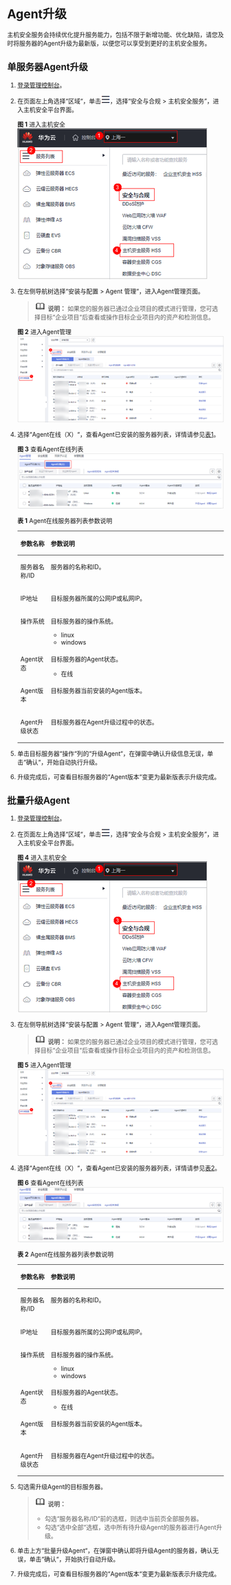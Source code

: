 # Agent升级<a name="hss_01_0462"></a>

主机安全服务会持续优化提升服务能力，包括不限于新增功能、优化缺陷，请您及时将服务器的Agent升级为最新版，以便您可以享受到更好的主机安全服务。

## 单服务器Agent升级<a name="section13862546171319"></a>

1.  [登录管理控制台](https://console.huaweicloud.com/?locale=zh-cn)。
2.  在页面左上角选择“区域“，单击![](figures/zh-cn_image_0000001517317834.png)，选择“安全与合规 \> 主机安全服务”，进入主机安全平台界面。

    **图 1**  进入主机安全<a name="hss_01_0234_fig1855613765114"></a>  
    ![](figures/进入主机安全.png "进入主机安全")

3.  在左侧导航树选择“安装与配置  \>  Agent 管理“，进入Agent管理页面。

    >![](public_sys-resources/icon-note.gif) **说明：** 
    >如果您的服务器已通过企业项目的模式进行管理，您可选择目标“企业项目“后查看或操作目标企业项目内的资产和检测信息。

    **图 2**  进入Agent管理<a name="hss_01_0374_fig43639934816"></a>  
    ![](figures/进入Agent管理.png "进入Agent管理")

4.  选择“Agent在线（X）“，查看Agent已安装的服务器列表，详情请参见[表1](#hss_01_0376_table1926618704616)。

    **图 3**  查看Agent在线列表<a name="hss_01_0376_fig6593121685317"></a>  
    ![](figures/查看Agent在线列表.png "查看Agent在线列表")

    **表 1**  Agent在线服务器列表参数说明

    <a name="hss_01_0376_table1926618704616"></a>
    <table><thead align="left"><tr id="hss_01_0376_row16266127154611"><th class="cellrowborder" valign="top" width="14.66%" id="mcps1.2.3.1.1"><p id="hss_01_0376_p9266375468"><a name="hss_01_0376_p9266375468"></a><a name="hss_01_0376_p9266375468"></a>参数名称</p>
    </th>
    <th class="cellrowborder" valign="top" width="85.34%" id="mcps1.2.3.1.2"><p id="hss_01_0376_p22662074462"><a name="hss_01_0376_p22662074462"></a><a name="hss_01_0376_p22662074462"></a>参数说明</p>
    </th>
    </tr>
    </thead>
    <tbody><tr id="hss_01_0376_row1226617104612"><td class="cellrowborder" valign="top" width="14.66%" headers="mcps1.2.3.1.1 "><p id="hss_01_0376_p15266147134619"><a name="hss_01_0376_p15266147134619"></a><a name="hss_01_0376_p15266147134619"></a>服务器名称/ID</p>
    </td>
    <td class="cellrowborder" valign="top" width="85.34%" headers="mcps1.2.3.1.2 "><p id="hss_01_0376_p6266167144612"><a name="hss_01_0376_p6266167144612"></a><a name="hss_01_0376_p6266167144612"></a>服务器的名称和ID。</p>
    </td>
    </tr>
    <tr id="hss_01_0376_row12661472469"><td class="cellrowborder" valign="top" width="14.66%" headers="mcps1.2.3.1.1 "><p id="hss_01_0376_p92662074464"><a name="hss_01_0376_p92662074464"></a><a name="hss_01_0376_p92662074464"></a>IP地址</p>
    </td>
    <td class="cellrowborder" valign="top" width="85.34%" headers="mcps1.2.3.1.2 "><p id="hss_01_0376_p67691716205414"><a name="hss_01_0376_p67691716205414"></a><a name="hss_01_0376_p67691716205414"></a>目标服务器所属的公网IP或私网IP。</p>
    </td>
    </tr>
    <tr id="hss_01_0376_row112663754616"><td class="cellrowborder" valign="top" width="14.66%" headers="mcps1.2.3.1.1 "><p id="hss_01_0376_p326612711468"><a name="hss_01_0376_p326612711468"></a><a name="hss_01_0376_p326612711468"></a>操作系统</p>
    </td>
    <td class="cellrowborder" valign="top" width="85.34%" headers="mcps1.2.3.1.2 "><p id="hss_01_0376_p1266137164620"><a name="hss_01_0376_p1266137164620"></a><a name="hss_01_0376_p1266137164620"></a>目标服务器的操作系统。</p>
    <a name="hss_01_0376_ul7230182265511"></a><a name="hss_01_0376_ul7230182265511"></a><ul id="hss_01_0376_ul7230182265511"><li>linux</li><li>windows</li></ul>
    </td>
    </tr>
    <tr id="hss_01_0376_row5266673467"><td class="cellrowborder" valign="top" width="14.66%" headers="mcps1.2.3.1.1 "><p id="hss_01_0376_p32666794619"><a name="hss_01_0376_p32666794619"></a><a name="hss_01_0376_p32666794619"></a>Agent状态</p>
    </td>
    <td class="cellrowborder" valign="top" width="85.34%" headers="mcps1.2.3.1.2 "><p id="hss_01_0376_p426667194615"><a name="hss_01_0376_p426667194615"></a><a name="hss_01_0376_p426667194615"></a>目标服务器的Agent状态。</p>
    <a name="hss_01_0376_ul6395135214554"></a><a name="hss_01_0376_ul6395135214554"></a><ul id="hss_01_0376_ul6395135214554"><li>在线</li></ul>
    </td>
    </tr>
    <tr id="hss_01_0376_row629412355911"><td class="cellrowborder" valign="top" width="14.66%" headers="mcps1.2.3.1.1 "><p id="hss_01_0376_p1429412312595"><a name="hss_01_0376_p1429412312595"></a><a name="hss_01_0376_p1429412312595"></a>Agent版本</p>
    </td>
    <td class="cellrowborder" valign="top" width="85.34%" headers="mcps1.2.3.1.2 "><p id="hss_01_0376_p8295123175919"><a name="hss_01_0376_p8295123175919"></a><a name="hss_01_0376_p8295123175919"></a>目标服务器当前安装的Agent版本。</p>
    </td>
    </tr>
    <tr id="hss_01_0376_row3784152535912"><td class="cellrowborder" valign="top" width="14.66%" headers="mcps1.2.3.1.1 "><p id="hss_01_0376_p157841125135918"><a name="hss_01_0376_p157841125135918"></a><a name="hss_01_0376_p157841125135918"></a>Agent升级状态</p>
    </td>
    <td class="cellrowborder" valign="top" width="85.34%" headers="mcps1.2.3.1.2 "><p id="hss_01_0376_p15784132505914"><a name="hss_01_0376_p15784132505914"></a><a name="hss_01_0376_p15784132505914"></a>目标服务器在Agent升级过程中的状态。</p>
    </td>
    </tr>
    </tbody>
    </table>

5.  单击目标服务器“操作“列的“升级Agent“，在弹窗中确认升级信息无误，单击“确认“，开始自动执行升级。
6.  升级完成后，可查看目标服务器的“Agent版本“变更为最新版表示升级完成。

## 批量升级Agent<a name="section14902141418184"></a>

1.  [登录管理控制台](https://console.huaweicloud.com/?locale=zh-cn)。
2.  在页面左上角选择“区域“，单击![](figures/zh-cn_image_0000001517317834.png)，选择“安全与合规 \> 主机安全服务”，进入主机安全平台界面。

    **图 4**  进入主机安全<a name="hss_01_0234_fig1855613765114_1"></a>  
    ![](figures/进入主机安全.png "进入主机安全")

3.  在左侧导航树选择“安装与配置  \>  Agent 管理“，进入Agent管理页面。

    >![](public_sys-resources/icon-note.gif) **说明：** 
    >如果您的服务器已通过企业项目的模式进行管理，您可选择目标“企业项目“后查看或操作目标企业项目内的资产和检测信息。

    **图 5**  进入Agent管理<a name="hss_01_0374_fig43639934816_1"></a>  
    ![](figures/进入Agent管理.png "进入Agent管理")

4.  选择“Agent在线（X）“，查看Agent已安装的服务器列表，详情请参见[表2](#hss_01_0376_table1926618704616_1)。

    **图 6**  查看Agent在线列表<a name="hss_01_0376_fig6593121685317_1"></a>  
    ![](figures/查看Agent在线列表.png "查看Agent在线列表")

    **表 2**  Agent在线服务器列表参数说明

    <a name="hss_01_0376_table1926618704616_1"></a>
    <table><thead align="left"><tr id="hss_01_0376_row16266127154611_1"><th class="cellrowborder" valign="top" width="14.66%" id="mcps1.2.3.1.1"><p id="hss_01_0376_p9266375468_1"><a name="hss_01_0376_p9266375468_1"></a><a name="hss_01_0376_p9266375468_1"></a>参数名称</p>
    </th>
    <th class="cellrowborder" valign="top" width="85.34%" id="mcps1.2.3.1.2"><p id="hss_01_0376_p22662074462_1"><a name="hss_01_0376_p22662074462_1"></a><a name="hss_01_0376_p22662074462_1"></a>参数说明</p>
    </th>
    </tr>
    </thead>
    <tbody><tr id="hss_01_0376_row1226617104612_1"><td class="cellrowborder" valign="top" width="14.66%" headers="mcps1.2.3.1.1 "><p id="hss_01_0376_p15266147134619_1"><a name="hss_01_0376_p15266147134619_1"></a><a name="hss_01_0376_p15266147134619_1"></a>服务器名称/ID</p>
    </td>
    <td class="cellrowborder" valign="top" width="85.34%" headers="mcps1.2.3.1.2 "><p id="hss_01_0376_p6266167144612_1"><a name="hss_01_0376_p6266167144612_1"></a><a name="hss_01_0376_p6266167144612_1"></a>服务器的名称和ID。</p>
    </td>
    </tr>
    <tr id="hss_01_0376_row12661472469_1"><td class="cellrowborder" valign="top" width="14.66%" headers="mcps1.2.3.1.1 "><p id="hss_01_0376_p92662074464_1"><a name="hss_01_0376_p92662074464_1"></a><a name="hss_01_0376_p92662074464_1"></a>IP地址</p>
    </td>
    <td class="cellrowborder" valign="top" width="85.34%" headers="mcps1.2.3.1.2 "><p id="hss_01_0376_p67691716205414_1"><a name="hss_01_0376_p67691716205414_1"></a><a name="hss_01_0376_p67691716205414_1"></a>目标服务器所属的公网IP或私网IP。</p>
    </td>
    </tr>
    <tr id="hss_01_0376_row112663754616_1"><td class="cellrowborder" valign="top" width="14.66%" headers="mcps1.2.3.1.1 "><p id="hss_01_0376_p326612711468_1"><a name="hss_01_0376_p326612711468_1"></a><a name="hss_01_0376_p326612711468_1"></a>操作系统</p>
    </td>
    <td class="cellrowborder" valign="top" width="85.34%" headers="mcps1.2.3.1.2 "><p id="hss_01_0376_p1266137164620_1"><a name="hss_01_0376_p1266137164620_1"></a><a name="hss_01_0376_p1266137164620_1"></a>目标服务器的操作系统。</p>
    <a name="hss_01_0376_ul7230182265511_1"></a><a name="hss_01_0376_ul7230182265511_1"></a><ul id="hss_01_0376_ul7230182265511_1"><li>linux</li><li>windows</li></ul>
    </td>
    </tr>
    <tr id="hss_01_0376_row5266673467_1"><td class="cellrowborder" valign="top" width="14.66%" headers="mcps1.2.3.1.1 "><p id="hss_01_0376_p32666794619_1"><a name="hss_01_0376_p32666794619_1"></a><a name="hss_01_0376_p32666794619_1"></a>Agent状态</p>
    </td>
    <td class="cellrowborder" valign="top" width="85.34%" headers="mcps1.2.3.1.2 "><p id="hss_01_0376_p426667194615_1"><a name="hss_01_0376_p426667194615_1"></a><a name="hss_01_0376_p426667194615_1"></a>目标服务器的Agent状态。</p>
    <a name="hss_01_0376_ul6395135214554_1"></a><a name="hss_01_0376_ul6395135214554_1"></a><ul id="hss_01_0376_ul6395135214554_1"><li>在线</li></ul>
    </td>
    </tr>
    <tr id="hss_01_0376_row629412355911_1"><td class="cellrowborder" valign="top" width="14.66%" headers="mcps1.2.3.1.1 "><p id="hss_01_0376_p1429412312595_1"><a name="hss_01_0376_p1429412312595_1"></a><a name="hss_01_0376_p1429412312595_1"></a>Agent版本</p>
    </td>
    <td class="cellrowborder" valign="top" width="85.34%" headers="mcps1.2.3.1.2 "><p id="hss_01_0376_p8295123175919_1"><a name="hss_01_0376_p8295123175919_1"></a><a name="hss_01_0376_p8295123175919_1"></a>目标服务器当前安装的Agent版本。</p>
    </td>
    </tr>
    <tr id="hss_01_0376_row3784152535912_1"><td class="cellrowborder" valign="top" width="14.66%" headers="mcps1.2.3.1.1 "><p id="hss_01_0376_p157841125135918_1"><a name="hss_01_0376_p157841125135918_1"></a><a name="hss_01_0376_p157841125135918_1"></a>Agent升级状态</p>
    </td>
    <td class="cellrowborder" valign="top" width="85.34%" headers="mcps1.2.3.1.2 "><p id="hss_01_0376_p15784132505914_1"><a name="hss_01_0376_p15784132505914_1"></a><a name="hss_01_0376_p15784132505914_1"></a>目标服务器在Agent升级过程中的状态。</p>
    </td>
    </tr>
    </tbody>
    </table>

5.  勾选需升级Agent的目标服务器。

    >![](public_sys-resources/icon-note.gif) **说明：** 
    >-   勾选“服务器名称/ID“前的选框，则选中当前页全部服务器。
    >-   勾选“选中全部“选框，选中所有待升级Agent的服务器进行Agent升级。

6.  单击上方“批量升级Agent“，在弹窗中确认即将升级Agent的服务器，确认无误，单击“确认“，开始执行自动升级。
7.  升级完成后，可查看目标服务器的“Agent版本“变更为最新版表示升级完成。

